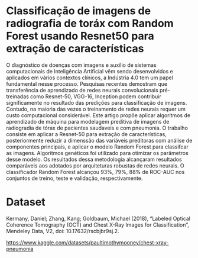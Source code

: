 # Classificação de imagens de radiografia de toráx com Random Forest usando Resnet50 para extração de características
O diagnóstico de doenças com imagens e auxílio de sistemas computacionais de Inteligência Artificial vêm sendo desenvolvidos e aplicados em vários contextos clínicos, a Indústria 4.0 tem um papel fundamental nesse processo. Pesquisas recentes demostram que transferência de aprendizado de redes neurais convolucionais pré-treinadas como Resnet-50, VGG-16, Inception podem contribuir significamente no resultado das predições para classificação de imagens. Contudo, na maioria das vezes o treinamento de redes neurais requer um custo computacional considerável. Este artigo propõe aplicar algoritmos de aprendizado de máquina para modelagem preditiva de imagens de radiogradia de tórax de pacientes saudaveis e com pneumonia. O trabalho consiste em aplicar a Resnet-50 para extração de características, posteriormente reduzir a dimenssão das variáveis preditoras com análise de componentes principais, e aplicar o modelo Random Forest para classifcar as imagens. Algoritmos genéticos foi utilizado para otimizar os parâmetros desse modelo. Os resultados dessa metodologia alcançaram resultados comparáveis aos adotados por arquiteturas robustas de redes neurais. O classificador Random Forest alcançou 93%, 79%, 88% de ROC-AUC nos conjuntos de treino, teste e validação, respectivamente.

# Dataset
Kermany, Daniel; Zhang, Kang; Goldbaum, Michael (2018), “Labeled Optical Coherence Tomography (OCT) and Chest X-Ray Images for Classification”, Mendeley Data, V2, doi: 10.17632/rscbjbr9sj.2.

https://www.kaggle.com/datasets/paultimothymooney/chest-xray-pneumonia

